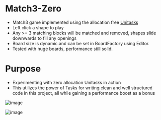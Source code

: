 # Match3-Zero
- Match3 game implemented using the allocation free [Unitasks](https://github.com/Cysharp/UniTask)
- Left click a shape to play
- Any >= 3 matching blocks will be matched and removed, shapes slide downwards to fill any openings
- Board size is dynamic and can be set in BoardFactory using Editor.
- Tested with huge boards, performance still solid.  

# Purpose
- Experimenting with zero allocation Unitasks in action
- This utilizes the power of Tasks for writing clean and well structured code in this project, all while gaining a performance boost as a bonus

![image](https://user-images.githubusercontent.com/23138388/204269516-e7ddf039-f7d6-463e-abd5-5078ac61f26f.png)

![image](https://user-images.githubusercontent.com/23138388/204270386-75b43dae-fb30-4317-82e7-dac44e77184b.png)

